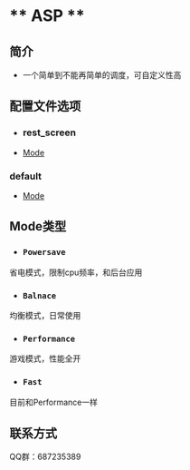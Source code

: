 # ** ASP **
## 简介
- 一个简单到不能再简单的调度，可自定义性高
## 配置文件选项
- ### **rest_screen**
- [Mode](#Mode类型)
 ### **default**
- [Mode](#Mode类型)
## Mode类型
- ### `Powersave`
省电模式，限制cpu频率，和后台应用
- ### `Balnace`
均衡模式，日常使用
- ### `Performance`
游戏模式，性能全开
- ### `Fast`
目前和Performance一样
## 联系方式
QQ群：687235389